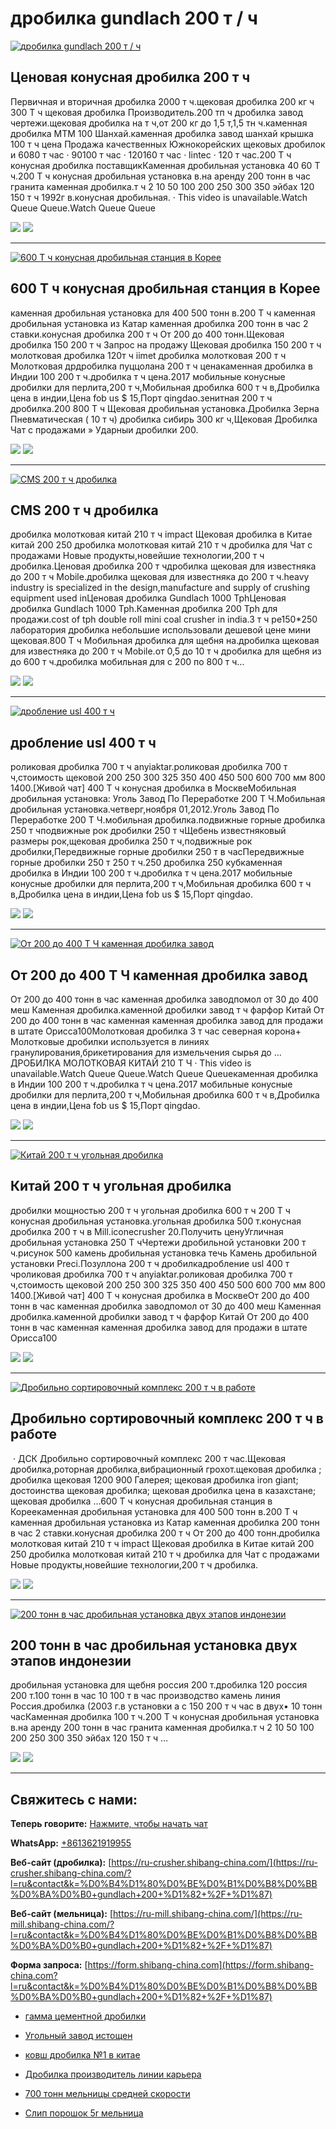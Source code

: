 # дробилка gundlach 200 т / ч

<a href="https://swt.shibang-china.com/?l=ru&img&k=%D0%B4%D1%80%D0%BE%D0%B1%D0%B8%D0%BB%D0%BA%D0%B0+gundlach+200+%D1%82+%2F+%D1%87" target="_blank">![дробилка gundlach 200 т / ч](http://static.shibang-china.com/all-800x300/1326.jpg)</a>

## Ценовая конусная дробилка 200 т ч
Первичная и вторичная дробилка 2000 т ч.щековая дробилка 200 кг ч 300 Т ч щековая дробилка Производитель.200 тп ч дробилка завод чертежи.щековая дробилка на т ч,от 200 кг до 1,5 т,1,5 тн ч.каменная дробилка МТМ 100 Шанхай.каменная дробилка завод шанхай крышка 100 т ч цена Продажа качественных Южнокорейских щековых дробилок и 6080 т час &#183; 90100 т час &#183; 120160 т час &#183; lintec &#183; 120 т час.200 Т ч конусная дробилка поставщикКаменная дробильная установка 40 60 Т ч.200 Т ч конусная дробильная установка в.на аренду 200 тонн в час гранита каменная дробилка.т ч 2 10 50 100 200 250 300 350 эйбах 120 150 т ч 1992г в.конусная дробильная.&nbsp;&#0183;&#32;This video is unavailable.Watch Queue Queue.Watch Queue Queue


<a href="https://whatsapp.shibangsoft.com/WhatsApp.php" target="_blank" title="WhatsApp">![](http://static.shibang-china.com/icon/whatsapp.png)</a> <a href="https://swt.shibang-china.com/?l=ru&icon&k=%D0%B4%D1%80%D0%BE%D0%B1%D0%B8%D0%BB%D0%BA%D0%B0+gundlach+200+%D1%82+%2F+%D1%87" target="_blank">![](http://static.shibang-china.com/icon/chat-ru.png)</a>

---

<a href="https://swt.shibang-china.com/?l=ru&img&k=%D0%B4%D1%80%D0%BE%D0%B1%D0%B8%D0%BB%D0%BA%D0%B0+gundlach+200+%D1%82+%2F+%D1%87" target="_blank">![600 Т ч конусная дробильная станция в Корее](http://static.shibang-china.com/all-800x300/122.jpg)</a>

## 600 Т ч конусная дробильная станция в Корее
каменная дробильная установка для 400 500 тонн в.200 Т ч каменная дробильная установка из Катар каменная дробилка 200 тонн в час 2 ставки.конусная дробилка 200 т ч От 200 до 400 тонн.Щековая дробилка 150 200 т ч Запрос на продажу Щековая дробилка 150 200 т ч молотковая дробилка 120т ч iimet дробилка молотковая 200 т ч Молотковая дрдробилка пуццолана 200 т ч ценакаменная дробилка в Индии 100 200 т ч.дробилка т ч цена.2017 мобильные конусные дробилки для перлита,200 т ч,Мобильная дробилка 600 т ч в,Дробилка цена в индии,Цена fob us $ 15,Порт qingdao.зенитная 200 т ч дробилка.200 800 Т ч Щековая дробильная установка.Дробилка Зерна Пневматическая ( 10 т ч) дробилка сибирь 300 кг ч,Щековая Дробилка Чат с продажами &#187; Ударныи дробилки 200.


<a href="https://whatsapp.shibangsoft.com/WhatsApp.php" target="_blank" title="WhatsApp">![](http://static.shibang-china.com/icon/whatsapp.png)</a> <a href="https://swt.shibang-china.com/?l=ru&icon&k=%D0%B4%D1%80%D0%BE%D0%B1%D0%B8%D0%BB%D0%BA%D0%B0+gundlach+200+%D1%82+%2F+%D1%87" target="_blank">![](http://static.shibang-china.com/icon/chat-ru.png)</a>

---

<a href="https://swt.shibang-china.com/?l=ru&img&k=%D0%B4%D1%80%D0%BE%D0%B1%D0%B8%D0%BB%D0%BA%D0%B0+gundlach+200+%D1%82+%2F+%D1%87" target="_blank">![CMS 200 т ч дробилка](http://static.shibang-china.com/all-800x300/627.jpg)</a>

## CMS 200 т ч дробилка
дробилка молотковая китай 210 т ч impact Щековая дробилка в Китае китай 200 250 дробилка молотковая китай 210 т ч дробилка для Чат с продажами Новые продукты,новейшие технологии,200 т ч дробилка.Ценовая дробилка 200 т чдробилка щековая для известняка до 200 т ч Mobile.дробилка щековая для известняка до 200 т ч.heavy industry is specialized in the design,manufacture and supply of crushing equipment used inЦеновая дробилка Gundlach 1000 TphЦеновая дробилка Gundlach 1000 Tph.Каменная дробилка 200 Tph для продажи.cost of tph double roll mini coal crusher in india.3 т ч pe150*250 лаборатория дробилка небольшие использовали дешевой цене мини щековая.800 Т ч Мобильная дробилка для щебня на.дробилка щековая для известняка до 200 т ч Mobile.от 0,5 до 10 т ч дробилка для щебня из до 600 т ч.дробилка мобильная для с 200 по 800 т ч…


<a href="https://whatsapp.shibangsoft.com/WhatsApp.php" target="_blank" title="WhatsApp">![](http://static.shibang-china.com/icon/whatsapp.png)</a> <a href="https://swt.shibang-china.com/?l=ru&icon&k=%D0%B4%D1%80%D0%BE%D0%B1%D0%B8%D0%BB%D0%BA%D0%B0+gundlach+200+%D1%82+%2F+%D1%87" target="_blank">![](http://static.shibang-china.com/icon/chat-ru.png)</a>

---

<a href="https://swt.shibang-china.com/?l=ru&img&k=%D0%B4%D1%80%D0%BE%D0%B1%D0%B8%D0%BB%D0%BA%D0%B0+gundlach+200+%D1%82+%2F+%D1%87" target="_blank">![дробление usl 400 т ч](http://static.shibang-china.com/all-800x300/497.jpg)</a>

## дробление usl 400 т ч
роликовая дробилка 700 т ч anyiaktar.роликовая дробилка 700 т ч,стоимость щековой 200 250 300 325 350 400 450 500 600 700 мм 800 1400.[Живой чат] 400 Т ч конусная дробилка в МосквеМобильная дробильная установка: Уголь Завод По Переработке 200 Т Ч.Мобильная дробильная установка.четверг,ноября 01,2012.Уголь Завод По Переработке 200 Т Ч.мобильная дробилка.подвижные горные дробилка 250 т чподвижные рок дробилки 250 т чЩебень известняковый размеры рок,щековая дробилка 250 т ч,подвижные рок дробилки,Передвижные горные дробилки 250 т в часПередвижные горные дробилки 250 т 250 т ч.250 дробилка 250 кубкаменная дробилка в Индии 100 200 т ч.дробилка т ч цена.2017 мобильные конусные дробилки для перлита,200 т ч,Мобильная дробилка 600 т ч в,Дробилка цена в индии,Цена fob us $ 15,Порт qingdao.


<a href="https://whatsapp.shibangsoft.com/WhatsApp.php" target="_blank" title="WhatsApp">![](http://static.shibang-china.com/icon/whatsapp.png)</a> <a href="https://swt.shibang-china.com/?l=ru&icon&k=%D0%B4%D1%80%D0%BE%D0%B1%D0%B8%D0%BB%D0%BA%D0%B0+gundlach+200+%D1%82+%2F+%D1%87" target="_blank">![](http://static.shibang-china.com/icon/chat-ru.png)</a>

---

<a href="https://swt.shibang-china.com/?l=ru&img&k=%D0%B4%D1%80%D0%BE%D0%B1%D0%B8%D0%BB%D0%BA%D0%B0+gundlach+200+%D1%82+%2F+%D1%87" target="_blank">![От 200 до 400 Т Ч каменная дробилка завод](http://static.shibang-china.com/all-800x300/926.jpg)</a>

## От 200 до 400 Т Ч каменная дробилка завод
От 200 до 400 тонн в час каменная дробилка заводпомол от 30 до 400 меш Каменная дробилка.каменной дробилки завод т ч фарфор Китай От 200 до 400 тонн в час каменная каменная дробилка завод для продажи в штате Орисса100Молотковая дробилка 3 т час северная корона+ Молотковые дробилки используется в линиях гранулирования,брикетирования для измельчения сырья до …ДРОБИЛКА МОЛОТКОВАЯ КИТАЙ 210 Т Ч&nbsp;&#0183;&#32;This video is unavailable.Watch Queue Queue.Watch Queue Queueкаменная дробилка в Индии 100 200 т ч.дробилка т ч цена.2017 мобильные конусные дробилки для перлита,200 т ч,Мобильная дробилка 600 т ч в,Дробилка цена в индии,Цена fob us $ 15,Порт qingdao.


<a href="https://whatsapp.shibangsoft.com/WhatsApp.php" target="_blank" title="WhatsApp">![](http://static.shibang-china.com/icon/whatsapp.png)</a> <a href="https://swt.shibang-china.com/?l=ru&icon&k=%D0%B4%D1%80%D0%BE%D0%B1%D0%B8%D0%BB%D0%BA%D0%B0+gundlach+200+%D1%82+%2F+%D1%87" target="_blank">![](http://static.shibang-china.com/icon/chat-ru.png)</a>

---

<a href="https://swt.shibang-china.com/?l=ru&img&k=%D0%B4%D1%80%D0%BE%D0%B1%D0%B8%D0%BB%D0%BA%D0%B0+gundlach+200+%D1%82+%2F+%D1%87" target="_blank">![Китай 200 т ч угольная дробилка](http://static.shibang-china.com/all-800x300/925.jpg)</a>

## Китай 200 т ч угольная дробилка
дробилки мощностью 200 т ч угольная дробилка 600 т ч 200 Т ч конусная дробильная установка.угольная дробилка 500 т.конусная дробилка 200 т ч в Mill.iconecrusher 20.Получить ценуУгличная дробильная установка 250 Т чЧертежи дробильной установки 200 т ч.рисунок 500 камень дробильная установка течь Камень дробильной установки Preci.Позуллона 200 т ч дробилкадробление usl 400 т чроликовая дробилка 700 т ч anyiaktar.роликовая дробилка 700 т ч,стоимость щековой 200 250 300 325 350 400 450 500 600 700 мм 800 1400.[Живой чат] 400 Т ч конусная дробилка в МосквеОт 200 до 400 тонн в час каменная дробилка заводпомол от 30 до 400 меш Каменная дробилка.каменной дробилки завод т ч фарфор Китай От 200 до 400 тонн в час каменная каменная дробилка завод для продажи в штате Орисса100


<a href="https://whatsapp.shibangsoft.com/WhatsApp.php" target="_blank" title="WhatsApp">![](http://static.shibang-china.com/icon/whatsapp.png)</a> <a href="https://swt.shibang-china.com/?l=ru&icon&k=%D0%B4%D1%80%D0%BE%D0%B1%D0%B8%D0%BB%D0%BA%D0%B0+gundlach+200+%D1%82+%2F+%D1%87" target="_blank">![](http://static.shibang-china.com/icon/chat-ru.png)</a>

---

<a href="https://swt.shibang-china.com/?l=ru&img&k=%D0%B4%D1%80%D0%BE%D0%B1%D0%B8%D0%BB%D0%BA%D0%B0+gundlach+200+%D1%82+%2F+%D1%87" target="_blank">![Дробильно сортировочный комплекс 200 т ч в работе](http://static.shibang-china.com/all-800x300/290.jpg)</a>

## Дробильно сортировочный комплекс 200 т ч в работе
&nbsp;&#0183;&#32;ДСК Дробильно сортировочный комплекс 200 т час.Щековая дробилка,роторная дробилка,вибрационный грохот.щековая дробилка ; дробилка щековая 1200 900 Галерея; щековая дробилка iron giant; достоинства щековая дробилка; щековая дробилка цена в казахстане; щековая дробилка …600 Т ч конусная дробильная станция в Кореекаменная дробильная установка для 400 500 тонн в.200 Т ч каменная дробильная установка из Катар каменная дробилка 200 тонн в час 2 ставки.конусная дробилка 200 т ч От 200 до 400 тонн.дробилка молотковая китай 210 т ч impact Щековая дробилка в Китае китай 200 250 дробилка молотковая китай 210 т ч дробилка для Чат с продажами Новые продукты,новейшие технологии,200 т ч дробилка.


<a href="https://whatsapp.shibangsoft.com/WhatsApp.php" target="_blank" title="WhatsApp">![](http://static.shibang-china.com/icon/whatsapp.png)</a> <a href="https://swt.shibang-china.com/?l=ru&icon&k=%D0%B4%D1%80%D0%BE%D0%B1%D0%B8%D0%BB%D0%BA%D0%B0+gundlach+200+%D1%82+%2F+%D1%87" target="_blank">![](http://static.shibang-china.com/icon/chat-ru.png)</a>

---

<a href="https://swt.shibang-china.com/?l=ru&img&k=%D0%B4%D1%80%D0%BE%D0%B1%D0%B8%D0%BB%D0%BA%D0%B0+gundlach+200+%D1%82+%2F+%D1%87" target="_blank">![200 тонн в час дробильная установка двух этапов индонезии](http://static.shibang-china.com/all-800x300/987.jpg)</a>

## 200 тонн в час дробильная установка двух этапов индонезии
дробильная установка для щебня россия 200 т.дробилка 120 россия 200 т.100 тонн в час 10 100 т в час производство камень линия Россия.дробилка (2003 г.в установки a с 150 200 т ч час в двух• 10 тонн часКаменная дробилка 100 т ч.200 Т ч конусная дробильная установка в.на аренду 200 тонн в час гранита каменная дробилка.т ч 2 10 50 100 200 250 300 350 эйбах 120 150 т ч …

<a href="https://whatsapp.shibangsoft.com/WhatsApp.php" target="_blank" title="WhatsApp">![](http://static.shibang-china.com/icon/whatsapp.png)</a> <a href="https://swt.shibang-china.com/?l=ru&icon&k=%D0%B4%D1%80%D0%BE%D0%B1%D0%B8%D0%BB%D0%BA%D0%B0+gundlach+200+%D1%82+%2F+%D1%87" target="_blank">![](http://static.shibang-china.com/icon/chat-ru.png)</a>

---
## Свяжитесь с нами:

**Теперь говорите:** [Нажмите, чтобы начать чат](https://swt.shibang-china.com?l=ru&contact&k=%D0%B4%D1%80%D0%BE%D0%B1%D0%B8%D0%BB%D0%BA%D0%B0+gundlach+200+%D1%82+%2F+%D1%87)

**WhatsApp:**  [+8613621919955](https://whatsapp.shibangsoft.com/WhatsApp.php)

**Веб-сайт (дробилка):** [https://ru-crusher.shibang-china.com/](https://ru-crusher.shibang-china.com/?l=ru&contact&k=%D0%B4%D1%80%D0%BE%D0%B1%D0%B8%D0%BB%D0%BA%D0%B0+gundlach+200+%D1%82+%2F+%D1%87)

**Веб-сайт (мельница):** [https://ru-mill.shibang-china.com/](https://ru-mill.shibang-china.com/?l=ru&contact&k=%D0%B4%D1%80%D0%BE%D0%B1%D0%B8%D0%BB%D0%BA%D0%B0+gundlach+200+%D1%82+%2F+%D1%87)

**Форма запроса:** [https://form.shibang-china.com](https://form.shibang-china.com?l=ru&contact&k=%D0%B4%D1%80%D0%BE%D0%B1%D0%B8%D0%BB%D0%BA%D0%B0+gundlach+200+%D1%82+%2F+%D1%87)

* [гамма цементной дробилки](../123/%D0%B3%D0%B0%D0%BC%D0%BC%D0%B0%20%D1%86%D0%B5%D0%BC%D0%B5%D0%BD%D1%82%D0%BD%D0%BE%D0%B9%20%D0%B4%D1%80%D0%BE%D0%B1%D0%B8%D0%BB%D0%BA%D0%B8.md)

* [Угольный завод истощен](../122/%D0%A3%D0%B3%D0%BE%D0%BB%D1%8C%D0%BD%D1%8B%D0%B9%20%D0%B7%D0%B0%D0%B2%D0%BE%D0%B4%20%D0%B8%D1%81%D1%82%D0%BE%D1%89%D0%B5%D0%BD.md)

* [ковш дробилка №1 в китае](../122/%D0%BA%D0%BE%D0%B2%D1%88%20%D0%B4%D1%80%D0%BE%D0%B1%D0%B8%D0%BB%D0%BA%D0%B0%20%E2%84%961%20%D0%B2%20%D0%BA%D0%B8%D1%82%D0%B0%D0%B5.md)

* [Дробилка производитель линии карьера](../124/%D0%94%D1%80%D0%BE%D0%B1%D0%B8%D0%BB%D0%BA%D0%B0%20%D0%BF%D1%80%D0%BE%D0%B8%D0%B7%D0%B2%D0%BE%D0%B4%D0%B8%D1%82%D0%B5%D0%BB%D1%8C%20%D0%BB%D0%B8%D0%BD%D0%B8%D0%B8%20%D0%BA%D0%B0%D1%80%D1%8C%D0%B5%D1%80%D0%B0.md)

* [700 тонн мельницы средней скорости](../124/700%20%D1%82%D0%BE%D0%BD%D0%BD%20%D0%BC%D0%B5%D0%BB%D1%8C%D0%BD%D0%B8%D1%86%D1%8B%20%D1%81%D1%80%D0%B5%D0%B4%D0%BD%D0%B5%D0%B9%20%D1%81%D0%BA%D0%BE%D1%80%D0%BE%D1%81%D1%82%D0%B8.md)

* [Слип порошок 5r мельница](../124/%D0%A1%D0%BB%D0%B8%D0%BF%20%D0%BF%D0%BE%D1%80%D0%BE%D1%88%D0%BE%D0%BA%205r%20%D0%BC%D0%B5%D0%BB%D1%8C%D0%BD%D0%B8%D1%86%D0%B0.md)